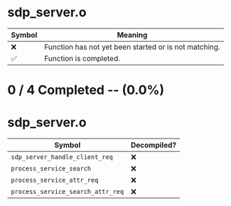 # sdp_server.o
| Symbol | Meaning 
| ------------- | ------------- 
| :x: | Function has not yet been started or is not matching. 
| :white_check_mark: | Function is completed. 


# 0 / 4 Completed -- (0.0%)
# sdp_server.o
| Symbol | Decompiled? |
| ------------- | ------------- |
| `sdp_server_handle_client_req` | :x: |
| `process_service_search` | :x: |
| `process_service_attr_req` | :x: |
| `process_service_search_attr_req` | :x: |
